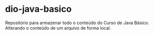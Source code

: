 # dio-java-basico
Repositório para armazenar todo o conteúdo do Curso de Java Básico.
Alterando o conteúdo de um arquivo de forma local.